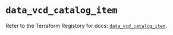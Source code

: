# `data_vcd_catalog_item`

Refer to the Terraform Registory for docs: [`data_vcd_catalog_item`](https://registry.terraform.io/providers/vmware/vcd/3.10.0/docs/data-sources/catalog_item).
